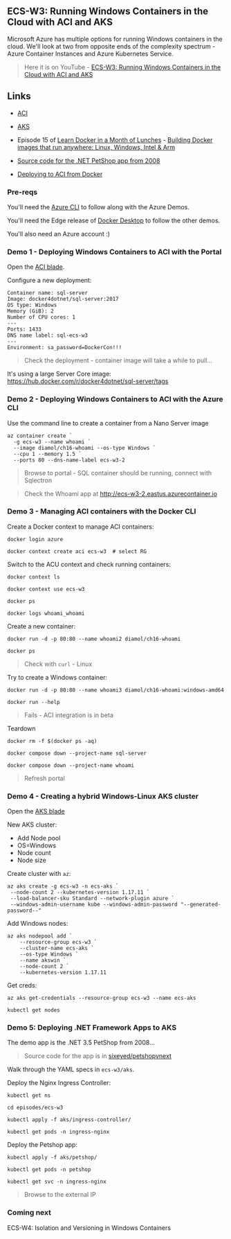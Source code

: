 ## ECS-W3: Running Windows Containers in the Cloud with ACI and AKS

Microsoft Azure has multiple options for running Windows containers in the cloud. We'll look at two from opposite ends of the complexity spectrum - Azure Container Instances and Azure Kubernetes Service. 

> Here it is on YouTube - [ECS-W3: Running Windows Containers in the Cloud with ACI and AKS](https://youtu.be/jpG0sBqWfgo)

## Links

* [ACI](https://kubernetes.io/docs/setup/production-environment/windows/intro-windows-in-kubernetes/)

* [AKS](https://kubernetes.io/docs/setup/production-environment/windows/intro-windows-in-kubernetes/)

* Episode 15 of [Learn Docker in a Month of Lunches](https://diamol.net) - [Building Docker images that run anywhere: Linux, Windows, Intel & Arm](https://youtu.be/8TOFoCzie7o)

* [Source code for the .NET PetShop app from 2008](https://github.com/sixeyed/petshopvnext/)

* [Deploying to ACI from Docker](https://docs.docker.com/engine/context/aci-integration/)

### Pre-reqs

You'll need the [Azure CLI](https://docs.microsoft.com/en-us/cli/azure/) to follow along with the Azure Demos.

You'll need the Edge release of [Docker Desktop](https://www.docker.com/products/docker-desktop) to follow the other demos.

You'll also need an Azure account :)

### Demo 1 - Deploying Windows Containers to ACI with the Portal

Open the [ACI blade](https://portal.azure.com#blade/HubsExtension/BrowseResource/resourceType/Microsoft.ContainerInstance%2FcontainerGroups).

Configure a new deployment:

```
Container name: sql-server
Image: docker4dotnet/sql-server:2017
OS type: Windows
Memory (GiB): 2
Number of CPU cores: 1
---
Ports: 1433
DNS name label: sql-ecs-w3
---
Environment: sa_password=DockerCon!!!
```

> Check the deployment - container image will take a while to pull...

It's using a large Server Core image: https://hub.docker.com/r/docker4dotnet/sql-server/tags

### Demo 2 - Deploying Windows Containers to ACI with the Azure CLI

Use the command line to create a container from a Nano Server image
```
az container create `
  -g ecs-w3 --name whoami `
  --image diamol/ch16-whoami --os-type Windows `
  --cpu 1 --memory 1.5 `
  --ports 80 --dns-name-label ecs-w3-2
```

> Browse to portal - SQL container should be running, connect with Sqlectron

> Check the Whoami app at http://ecs-w3-2.eastus.azurecontainer.io


### Demo 3 - Managing ACI containers with the Docker CLI

Create a Docker context to manage ACI containers:

```
docker login azure

docker context create aci ecs-w3  # select RG
```

Switch to the ACU context and check running containers:

```
docker context ls

docker context use ecs-w3

docker ps

docker logs whoami_whoami
```

Create a new container:

```
docker run -d -p 80:80 --name whoami2 diamol/ch16-whoami

docker ps
```

> Check with `curl` - Linux

Try to create a Windows container:

```
docker run -d -p 80:80 --name whoami3 diamol/ch16-whoami:windows-amd64

docker run --help
```

> Fails - ACI integration is in beta

Teardown

```
docker rm -f $(docker ps -aq)

docker compose down --project-name sql-server

docker compose down --project-name whoami
```

> Refresh portal

### Demo 4 - Creating a hybrid Windows-Linux AKS cluster

Open the [AKS blade](https://portal.azure.com#blade/HubsExtension/BrowseResource/resourceType/Microsoft.ContainerService%2FmanagedClusters)

New AKS cluster:

- Add Node pool
- OS=Windows
- Node count
- Node size

Create cluster with `az`:

```
az aks create -g ecs-w3 -n ecs-aks `
 --node-count 2 --kubernetes-version 1.17.11 `
 --load-balancer-sku Standard --network-plugin azure `
 --windows-admin-username kube --windows-admin-password "--generated-password--"
```

Add Windows nodes:

```
az aks nodepool add `
    --resource-group ecs-w3 `
    --cluster-name ecs-aks `
    --os-type Windows `
    --name akswin `
    --node-count 2 `
    --kubernetes-version 1.17.11
```

Get creds:

```
az aks get-credentials --resource-group ecs-w3 --name ecs-aks

kubectl get nodes
```

### Demo 5: Deploying .NET Framework Apps to AKS

The demo app is the .NET 3.5 PetShop from 2008...

> Source code for the app is in [sixeyed/petshopvnext](https://github.com/sixeyed/petshopvnext/tree/dotnetconf2020)

Walk through the YAML specs in `ecs-w3/aks`.

Deploy the Nginx Ingress Controller:

```
kubectl get ns

cd episodes/ecs-w3

kubectl apply -f aks/ingress-controller/

kubectl get pods -n ingress-nginx
```

Deploy the Petshop app:

```
kubectl apply -f aks/petshop/

kubectl get pods -n petshop

kubectl get svc -n ingress-nginx
```

> Browse to the external IP

### Coming next

ECS-W4: Isolation and Versioning in Windows Containers
